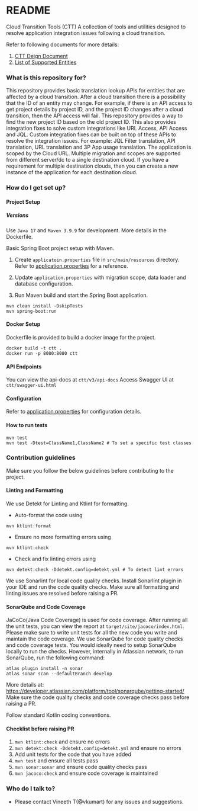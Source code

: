 # README #

Cloud Transition Tools (CTT)
A collection of tools and utilities designed to resolve application integration issues following a cloud transition.

Refer to following documents for more details:
1. [CTT Deign Document](https://hello.atlassian.net/wiki/spaces/CT5/pages/4102829269/RFC+Fixing+External+Integration+Post+Migration)
2. [List of Supported Entities](https://hello.atlassian.net/wiki/spaces/CT5/pages/4135101946/Jira+JQL+Fields+affected+by+ID+Mapping)

### What is this repository for? ###

This repository provides basic translation lookup APIs for entities that are affected by a cloud transition. After a
cloud transition there is a possibility that the ID of an entity may change.
For example, if there is an API access to get project details by project ID, and the project ID changes after a cloud
transition, then the API access will fail. This repository provides a way to find the new project ID based on the old
project ID. This also provides integration fixes to solve custom integrations like URL Access, API Access and JQL.
Custom integration fixes can be built on top of these APIs to resolve the integration issues.
For example: JQL Filter translation, API translation, URL translation and 3P App usage translation.
The application is scoped by the Cloud URL. Multiple migration and scopes are supported from different server/dc to a single destination cloud.
If you have a requirement for multiple destination clouds, then you can create a new instance of the application for each destination cloud.

### How do I get set up? ###

#### Project Setup

##### Versions

Use `Java 17` and `Maven 3.9.9` for development. More details in the Dockerfile.

Basic Spring Boot project setup with Maven.

1. Create `applicatoin.properties` file in `src/main/resources` directory. Refer to
   [application.properties](src/main/resources/application.properties.template) for a reference.

2. Update `application.properties` with migration scope, data loader and database configuration.

3. Run Maven build and start the Spring Boot application.

```
mvn clean install -DskipTests
mvn spring-boot:run
```

#### Docker Setup

Dockerfile is provided to build a docker image for the project.

```
docker build -t ctt .
docker run -p 8080:8080 ctt
```

#### API Endpoints

You can view the api-docs at `ctt/v3/api-docs`
Access Swagger UI at `ctt/swagger-ui.html`

#### Configuration

Refer to [application.properties](src/main/resources/application.properties.template) for configuration details.

#### How to run tests

```
mvn test
mvn test -Dtest=ClassName1,ClassName2 # To set a specific test classes
```

### Contribution guidelines ###
Make sure you follow the below guidelines before contributing to the project.

#### Linting and Formatting
We use Detekt for Linting and Ktlint for formatting.
- Auto-format the code using
```
mvn ktlint:format
```
- Ensure no more formatting errors using
```
mvn ktlint:check
```
- Check and fix linting errors using
```
mvn detekt:check -Ddetekt.config=detekt.yml # To detect lint errors
```
We use Sonarlint for local code quality checks. Install Sonarlint plugin in your IDE and run the code quality checks.
Make sure all formatting and linting issues are resolved before raising a PR.

#### SonarQube and Code Coverage
JaCoCo(Java Code Coverage) is used for code coverage. After running all the unit tests, you can view the report at `target/site/jacoco/index.html`.
Please make sure to write unit tests for all the new code you write and maintain the code coverage.
We use SonarQube for code quality checks and code coverage tests. You would ideally need to setup SonarQube locally to run the checks.
However, internally in Atlassian network, to run SonarQube, run the following command:
```
atlas plugin install -n sonar
atlas sonar scan --defaultBranch develop
```
More details at: https://developer.atlassian.com/platform/tool/sonarqube/getting-started/
Make sure the code quality checks and code coverage checks pass before raising a PR.

Follow standard Kotlin coding conventions.

#### Checklist before raising PR
1. `mvn ktlint:check` and ensure no errors
2. `mvn detekt:check -Ddetekt.config=detekt.yml` and ensure no errors
3. Add unit tests for the code that you have added
4. `mvn test` and ensure all tests pass
5. `mvn sonar:sonar` and ensure code quality checks pass
6. `mvn jacoco:check` and ensure code coverage is maintained

### Who do I talk to? ###

* Please contact Vineeth T(@vkumart) for any issues and suggestions.
